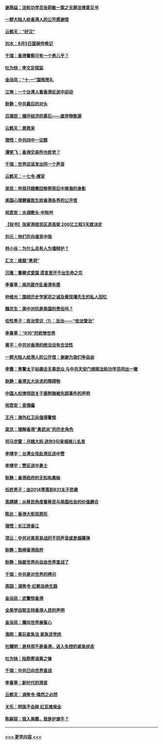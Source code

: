 #### [谢燕益：法轮功学员张莉敏一案之无罪法律意见书](../pages/nsc993/n11517600.md?t=09130955) 
#### [一群大陆人给香港人的公开感谢信](../pages/nsc993/n11514797.md?t=09130955) 
#### [云鹤天：“好汉”](../pages/nsc993/n11513536.md?t=09130955) 
#### [刘水：9月5日国保传唤记](../pages/nsc993/n11513460.md?t=09130955) 
#### [千瑞：香港警察可有一个男儿乎？](../pages/nsc993/n11513109.md?t=09130955) 
#### [吐为快：李文足探监](../pages/nsc993/n11509622.md?t=09130955) 
#### [金浴凤：“十‧一”国殇贺礼](../pages/nsc993/n11509593.md?t=09130955) 
#### [江琳：一个台湾人看香港反送中运动](../pages/nsc993/n11509211.md?t=09130955) 
#### [耿静：中共最后的对头](../pages/nsc993/n11508308.md?t=09130955) 
#### [吕锡民：循环经济的基石——废弃物能源](../pages/nsc993/n11508212.md?t=09130955) 
#### [云鹤天：周恩来](../pages/nsc993/n11508055.md?t=09130955) 
#### [理悟：中共四中一议题](../pages/nsc993/n11507782.md?t=09130955) 
#### [谭笑飞：香港交易所也姓党？](../pages/nsc993/n11507753.md?t=09130955) 
#### [千瑞：世界应该发出同一个声音](../pages/nsc993/n11507290.md?t=09130955) 
#### [云鹤天：一七令‧裸官](../pages/nsc993/n11507177.md?t=09130955) 
#### [吴侃：林郑月娥撤回修例背后中南海的身影](../pages/nsc993/n11506876.md?t=09130955) 
#### [美国心理健康医生给香港各界的公开信](../pages/nsc993/n11506809.md?t=09130955) 
#### [祝君安：水调歌头‧中秋吟](../pages/nsc993/n11506758.md?t=09130955) 
#### [【投书】张家港居民区造高架 200亿工程3天就决定](../pages/nsc993/n11506682.md?t=09130955) 
#### [刘元：他们在向谁竖中指](../pages/nsc993/n11505384.md?t=09130955) 
#### [林小谷：为什么总有人为墙辩护？](../pages/nsc993/n11505226.md?t=09130955) 
#### [汇文：维稳“黑洞”](../pages/nsc993/n11504347.md?t=09130955) 
#### [沉雁：董卿式爱国 谎言里开不出生命之花](../pages/nsc993/n11503215.md?t=09130955) 
#### [李春草：闻共匪作乱香港有感](../pages/nsc993/n11503072.md?t=09130955) 
#### [仲维光：围绕历史学家邓之诚及黄现璠先生的私人回忆](../pages/nsc993/n11501330.md?t=09130955) 
#### [魏京生：美中对抗是美国的责任吗？](../pages/nsc993/n11500723.md?t=09130955) 
#### [任性男子：政治常识（1）：法治——“依法管治”](../pages/nsc993/n11500791.md?t=09130955) 
#### [李春草：“610”的悲惨世界](../pages/nsc993/n11501141.md?t=09130955) 
#### [黄平：中共对香港的统治没有合法性](../pages/nsc993/n11499473.md?t=09130955) 
#### [一群大陆人给港人的公开信：谢谢为我们争自由](../pages/nsc993/n11500402.md?t=09130955) 
#### [李霞：黑警太子站袭击无辜民众 与中共天安门绑架法轮功学员同出一辙](../pages/nsc993/n11499805.md?t=09130955) 
#### [耿静：香港五大诉求的障碍物](../pages/nsc993/n11497578.md?t=09130955) 
#### [中国人权律师团关于唐荆陵被失踪事件的声明](../pages/nsc993/n11500014.md?t=09130955) 
#### [祝君安：哀傀儡](../pages/nsc993/n11499776.md?t=09130955) 
#### [王丹：海外红卫兵值得警惕](../pages/nsc993/n11498138.md?t=09130955) 
#### [梁京：理解香港“勇武派”的历史角色](../pages/nsc993/n11498006.md?t=09130955) 
#### [司马京雷：月娥大妈  送你3句皇城根儿名言](../pages/nsc993/n11497885.md?t=09130955) 
#### [李靖宇：台湾女孩赴港反送中赞](../pages/nsc993/n11497721.md?t=09130955) 
#### [李靖宇：赞反送中勇士](../pages/nsc993/n11497452.md?t=09130955) 
#### [耿静：香港政府的无知和愚昧](../pages/nsc993/n11494238.md?t=09130955) 
#### [任姓男子：由2014堕落到831太子恐袭](../pages/nsc993/n11496683.md?t=09130955) 
#### [高婧婧：从移民角度看移民与美国社会的价值磨合](../pages/nsc993/n11495757.md?t=09130955) 
#### [陈达：香港大街现原形 ](../pages/nsc993/n11495441.md?t=09130955) 
#### [理悟：长江连香江](../pages/nsc993/n11495377.md?t=09130955) 
#### [项云：中共对美贸易战的不同声音或是烟幕弹](../pages/nsc993/n11494929.md?t=09130955) 
#### [耿静：取缔香港政府](../pages/nsc993/n11494218.md?t=09130955) 
#### [耿静：独裁世界向自由世界宣战了](../pages/nsc993/n11494190.md?t=09130955) 
#### [千瑞：中共是对世界的拷问](../pages/nsc993/n11493021.md?t=09130955) 
#### [莲园：调笑令‧红朝自绝生路](../pages/nsc993/n11493011.md?t=09130955) 
#### [金浴凤：武警惊香港](../pages/nsc993/n11492994.md?t=09130955) 
#### [全美学自联支持香港人民的声明](../pages/nsc993/n11492630.md?t=09130955) 
#### [金浴凤：魔向世界展畜心](../pages/nsc993/n11492599.md?t=09130955) 
#### [海网：真玩紧急法 紧急送党终 ](../pages/nsc993/n11492535.md?t=09130955) 
#### [杜耀明：是林郑不是香港，进入失控的紧急状态](../pages/nsc993/n11491420.md?t=09130955) 
#### [吐为快：陆胞寄语黄之锋](../pages/nsc993/n11491117.md?t=09130955) 
#### [千瑞：中共已向世界宣战](../pages/nsc993/n11490123.md?t=09130955) 
#### [李春草：新时代的港首](../pages/nsc993/n11489864.md?t=09130955) 
#### [云鹤天：调笑令·偶然之必然](../pages/nsc993/n11489701.md?t=09130955) 
#### [关乐：明珠不会碎 红瓦难保全](../pages/nsc993/n11489647.md?t=09130955) 
#### [陈婉容：我入美籍，我是护旗手？](../pages/nsc993/n11487908.md?t=09130955) 

----
#### [ >>> 更早内容 <<< ](../indexes/nsc993-earlier.md)

